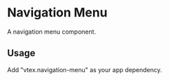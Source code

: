# Navigation Menu

A navigation menu component.

## Usage

Add "vtex.navigation-menu" as your app dependency.
